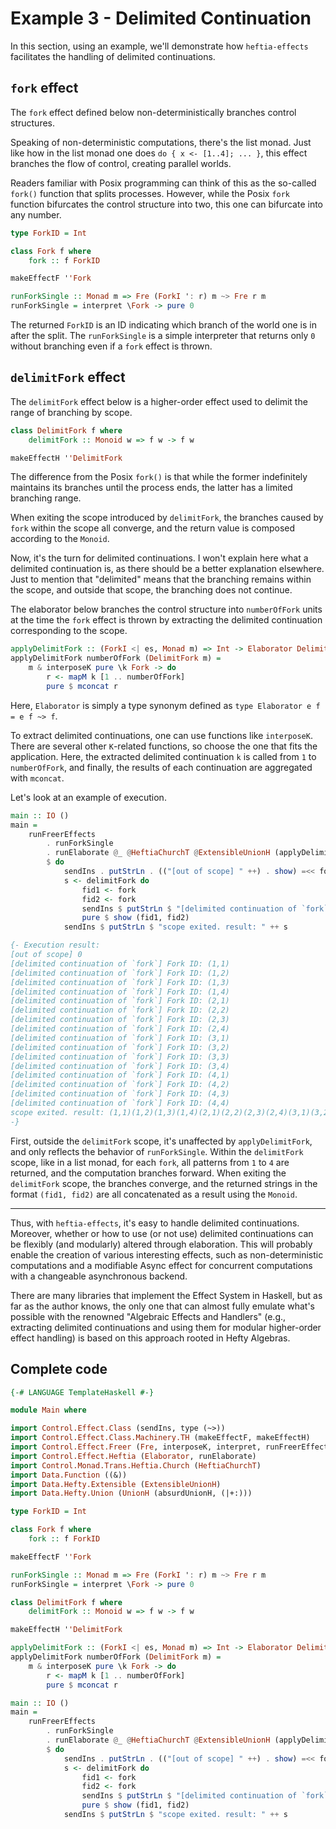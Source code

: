 # Example 3 - Delimited Continuation

In this section, using an example, we'll demonstrate how `heftia-effects` facilitates the handling of delimited continuations.

## `fork` effect

The `fork` effect defined below non-deterministically branches control structures.

Speaking of non-deterministic computations, there's the list monad. Just like how in the list monad one does `do { x <- [1..4]; ... }`, this effect branches the flow of control, creating parallel worlds.

Readers familiar with Posix programming can think of this as the so-called `fork()` function that splits processes. However, while the Posix `fork` function bifurcates the control structure into two, this one can bifurcate into any number.

```hs
type ForkID = Int

class Fork f where
    fork :: f ForkID

makeEffectF ''Fork

runForkSingle :: Monad m => Fre (ForkI ': r) m ~> Fre r m
runForkSingle = interpret \Fork -> pure 0
```

The returned `ForkID` is an ID indicating which branch of the world one is in after the split. The `runForkSingle` is a simple interpreter that returns only `0` without branching even if a `fork` effect is thrown.

## `delimitFork` effect

The `delimitFork` effect below is a higher-order effect used to delimit the range of branching by scope.

```hs
class DelimitFork f where
    delimitFork :: Monoid w => f w -> f w

makeEffectH ''DelimitFork
```

The difference from the Posix `fork()` is that while the former indefinitely maintains its branches until the process ends, the latter has a limited branching range.

When exiting the scope introduced by `delimitFork`, the branches caused by `fork` within the scope all converge, and the return value is composed according to the `Monoid`.

Now, it's the turn for delimited continuations. I won't explain here what a delimited continuation is, as there should be a better explanation elsewhere. Just to mention that "delimited" means that the branching remains within the scope, and outside that scope, the branching does not continue.

The elaborator below branches the control structure into `numberOfFork` units at the time the `fork` effect is thrown by extracting the delimited continuation corresponding to the scope.

```hs
applyDelimitFork :: (ForkI <| es, Monad m) => Int -> Elaborator DelimitForkS (Fre es m)
applyDelimitFork numberOfFork (DelimitFork m) =
    m & interposeK pure \k Fork -> do
        r <- mapM k [1 .. numberOfFork]
        pure $ mconcat r
```

Here, `Elaborator` is simply a type synonym defined as `type Elaborator e f = e f ~> f`.

To extract delimited continuations, one can use functions like `interposeK`. There are several other `K`-related functions, so choose the one that fits the application. Here, the extracted delimited continuation `k` is called from `1` to `numberOfFork`, and finally, the results of each continuation are aggregated with `mconcat`.

Let's look at an example of execution.

```hs
main :: IO ()
main =
    runFreerEffects
        . runForkSingle
        . runElaborate @_ @HeftiaChurchT @ExtensibleUnionH (applyDelimitFork 4 |+: absurdUnionH)
        $ do
            sendIns . putStrLn . (("[out of scope] " ++) . show) =<< fork
            s <- delimitFork do
                fid1 <- fork
                fid2 <- fork
                sendIns $ putStrLn $ "[delimited continuation of `fork`] Fork ID: " ++ show (fid1, fid2)
                pure $ show (fid1, fid2)
            sendIns $ putStrLn $ "scope exited. result: " ++ s

{- Execution result:
[out of scope] 0
[delimited continuation of `fork`] Fork ID: (1,1)
[delimited continuation of `fork`] Fork ID: (1,2)
[delimited continuation of `fork`] Fork ID: (1,3)
[delimited continuation of `fork`] Fork ID: (1,4)
[delimited continuation of `fork`] Fork ID: (2,1)
[delimited continuation of `fork`] Fork ID: (2,2)
[delimited continuation of `fork`] Fork ID: (2,3)
[delimited continuation of `fork`] Fork ID: (2,4)
[delimited continuation of `fork`] Fork ID: (3,1)
[delimited continuation of `fork`] Fork ID: (3,2)
[delimited continuation of `fork`] Fork ID: (3,3)
[delimited continuation of `fork`] Fork ID: (3,4)
[delimited continuation of `fork`] Fork ID: (4,1)
[delimited continuation of `fork`] Fork ID: (4,2)
[delimited continuation of `fork`] Fork ID: (4,3)
[delimited continuation of `fork`] Fork ID: (4,4)
scope exited. result: (1,1)(1,2)(1,3)(1,4)(2,1)(2,2)(2,3)(2,4)(3,1)(3,2)(3,3)(3,4)(4,1)(4,2)(4,3)(4,4)
-}
```

First, outside the `delimitFork` scope, it's unaffected by `applyDelimitFork`, and only reflects the behavior of `runForkSingle`. Within the `delimitFork` scope, like in a list monad, for each `fork`, all patterns from `1` to `4` are returned, and the computation branches forward. When exiting the `delimitFork` scope, the branches converge, and the returned strings in the format `(fid1, fid2)` are all concatenated as a result using the `Monoid`.

---

Thus, with `heftia-effects`, it's easy to handle delimited continuations. Moreover, whether or how to use (or not use) delimited continuations can be flexibly (and modularly) altered through elaboration. This will probably enable the creation of various interesting effects, such as non-deterministic computations and a modifiable Async effect for concurrent computations with a changeable asynchronous backend.

There are many libraries that implement the Effect System in Haskell, but as far as the author knows, the only one that can almost fully emulate what's possible with the renowned "Algebraic Effects and Handlers" (e.g., extracting delimited continuations and using them for modular higher-order effect handling) is based on this approach rooted in Hefty Algebras.

## Complete code

```hs
{-# LANGUAGE TemplateHaskell #-}

module Main where

import Control.Effect.Class (sendIns, type (~>))
import Control.Effect.Class.Machinery.TH (makeEffectF, makeEffectH)
import Control.Effect.Freer (Fre, interposeK, interpret, runFreerEffects, type (<|))
import Control.Effect.Heftia (Elaborator, runElaborate)
import Control.Monad.Trans.Heftia.Church (HeftiaChurchT)
import Data.Function ((&))
import Data.Hefty.Extensible (ExtensibleUnionH)
import Data.Hefty.Union (UnionH (absurdUnionH, (|+:)))

type ForkID = Int

class Fork f where
    fork :: f ForkID

makeEffectF ''Fork

runForkSingle :: Monad m => Fre (ForkI ': r) m ~> Fre r m
runForkSingle = interpret \Fork -> pure 0

class DelimitFork f where
    delimitFork :: Monoid w => f w -> f w

makeEffectH ''DelimitFork

applyDelimitFork :: (ForkI <| es, Monad m) => Int -> Elaborator DelimitForkS (Fre es m)
applyDelimitFork numberOfFork (DelimitFork m) =
    m & interposeK pure \k Fork -> do
        r <- mapM k [1 .. numberOfFork]
        pure $ mconcat r

main :: IO ()
main =
    runFreerEffects
        . runForkSingle
        . runElaborate @_ @HeftiaChurchT @ExtensibleUnionH (applyDelimitFork 4 |+: absurdUnionH)
        $ do
            sendIns . putStrLn . (("[out of scope] " ++) . show) =<< fork
            s <- delimitFork do
                fid1 <- fork
                fid2 <- fork
                sendIns $ putStrLn $ "[delimited continuation of `fork`] Fork ID: " ++ show (fid1, fid2)
                pure $ show (fid1, fid2)
            sendIns $ putStrLn $ "scope exited. result: " ++ s
```
